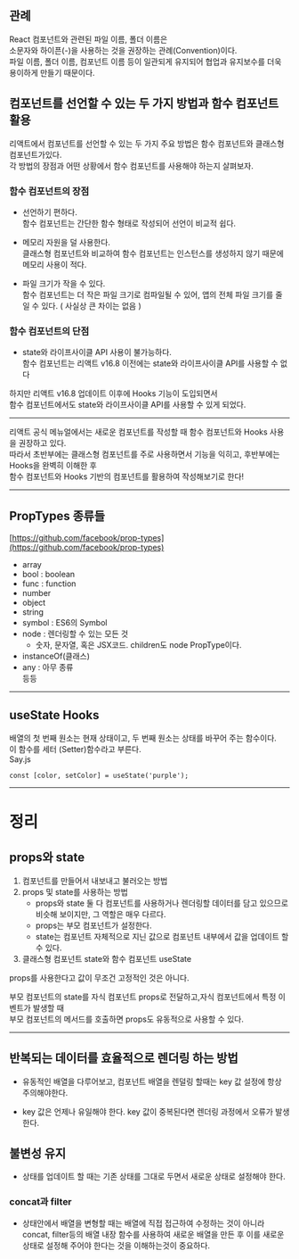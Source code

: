 ## 관례

React 컴포넌트와 관련된 파일 이름, 폴더 이름은 <br>
소문자와 하이픈(-)을 사용하는 것을 권장하는 관례(Convention)이다. <br>
파일 이름, 폴더 이름, 컴포넌트 이름 등이 일관되게 유지되어 협업과 유지보수를 더욱 용이하게 만들기 때문이다.

## 컴포넌트를 선언할 수 있는 두 가지 방법과 함수 컴포넌트 활용

리액트에서 컴포넌트를 선언할 수 있는 두 가지 주요 방법은 함수 컴포넌트와 클래스형 컴포넌트가있다. <br>
각 방법의 장점과 어떤 상황에서 함수 컴포넌트를 사용해야 하는지 살펴보자.

### 함수 컴포넌트의 장점

- 선언하기 편하다. <br>
  함수 컴포넌트는 간단한 함수 형태로 작성되어 선언이 비교적 쉽다.

- 메모리 자원을 덜 사용한다. <br>
  클래스형 컴포넌트와 비교하여 함수 컴포넌트는 인스턴스를 생성하지 않기 때문에 메모리 사용이 적다.

- 파일 크기가 작을 수 있다. <br>
  함수 컴포넌트는 더 작은 파일 크기로 컴파일될 수 있어, 앱의 전체 파일 크기를 줄일 수 있다. ( 사실상 큰 차이는 없음 )

### 함수 컴포넌트의 단점

- state와 라이프사이클 API 사용이 불가능하다. <br>
  함수 컴포넌트는 리액트 v16.8 이전에는 state와 라이프사이클 API를 사용할 수 없다

하지만 리액트 v16.8 업데이트 이후에 Hooks 기능이 도입되면서<br>
함수 컴포넌트에서도 state와 라이프사이클 API를 사용할 수 있게 되었다.

---

리액트 공식 메뉴얼에서는 새로운 컴포넌트를 작성할 때 함수 컴포넌트와 Hooks 사용을 권장하고 있다. <br>
따라서 초반부에는 클래스형 컴포넌트를 주로 사용하면서 기능을 익히고,
후반부에는 Hooks을 완벽히 이해한 후 <br> 함수 컴포넌트와 Hooks 기반의 컴포넌트를 활용하여 작성해보기로 한다!

---

## PropTypes 종류들

[https://github.com/facebook/prop-types](https://github.com/facebook/prop-types)

- array
- bool : boolean
- func : function
- number
- object
- string
- symbol : ES6의 Symbol
- node : 렌더링할 수 있는 모든 것 <br>
  - 숫자, 문자열, 혹은 JSX코드. children도 node PropType이다.
- instanceOf(클래스)
- any : 아무 종류
  <br>등등

---

## useState Hooks

배열의 첫 번째 원소는 현재 상태이고, 두 번째 원소는 상태를 바꾸어 주는 함수이다.<br>
이 함수를 세터 (Setter)함수라고 부른다.<br>
Say.js

```
const [color, setColor] = useState('purple');
```

---

# 정리

## props와 state

1. 컴포넌트를 만들어서 내보내고 불러오는 방법
2. props 및 state를 사용하는 방법
   - props와 state 둘 다 컴포넌트를 사용하거나 렌더링할 데이터를 담고 있으므로 비슷해 보이지만, 그 역할은 매우 다르다.
   - props는 부모 컴포넌트가 설정한다.
   - state는 컴포넌트 자체적으로 지닌 값으로 컴포넌트 내부에서 값을 업데이트 할 수 있다.
3. 클래스형 컴포넌트 state와 함수 컴포넌트 useState

props를 사용한다고 값이 무조건 고정적인 것은 아니다.<br>

부모 컴포넌트의 state를 자식 컴포넌트 props로 전달하고,자식 컴포넌트에서 특정 이벤트가 발생할 때 <br>
부모 컴포넌트의 메서드를 호출하면 props도 유동적으로 사용할 수 있다.
<br>

---

## 반복되는 데이터를 효율적으로 렌더링 하는 방법

- 유동적인 배열을 다루어보고, 컴포넌트 배열을 렌덜링 할때는 key 값 설정에 항상 주의해야한다. <br>

- key 값은 언제나 유일해야 한다. key 값이 중복된다면 렌더링 과정에서 오류가 발생한다. <br>

## 불변성 유지

- 상태를 업데이트 할 때는 기존 상태를 그대로 두면서 새로운 상태로 설정해야 한다.<br>

### concat과 filter

- 상태안에서 배열을 변형할 때는 배열에 직접 접근하여 수정하는 것이 아니라 concat, filter등의 배열 내장 함수를 사용하여 새로운 배열을 만든 후 이를 새로운 상태로 설정해 주어야 한다는 것을 이해하는것이 중요하다. <br>
